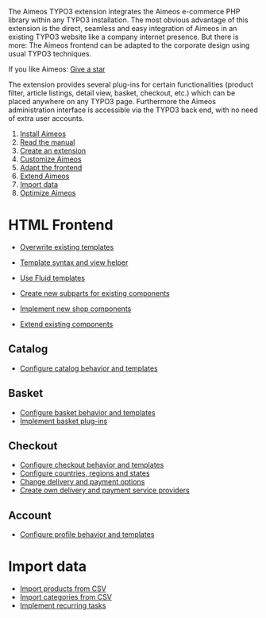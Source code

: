 The Aimeos TYPO3 extension integrates the Aimeos e-commerce PHP library within any TYPO3 installation. The most obvious advantage of this extension is the direct, seamless and easy integration of Aimeos in an existing TYPO3 website like a company internet presence. But there is more: The Aimeos frontend can be adapted to the corporate design using usual TYPO3 techniques.

If you like Aimeos: [Give a star](https://github.com/aimeos/aimeos-typo3)

The extension provides several plug-ins for certain functionalities (product filter, article listings, detail view, basket, checkout, etc.) which can be placed anywhere on any TYPO3 page. Furthermore the Aimeos administration interface is accessible via the TYPO3 back end, with no need of extra user accounts.

1. [Install Aimeos](setup.md)
1. [Read the manual](../manual/index.md)
1. [Create an extension](../developer/extensions.md)
1. [Customize Aimeos](customize.md)
1. [Adapt the frontend](#html-frontend)
1. [Extend Aimeos](extend.md)
1. [Import data](#import-data)
1. [Optimize Aimeos](optimize.md)

# HTML Frontend

* [Overwrite existing templates](../frontend/html/overwrite-templates.md)
* [Template syntax and view helper](../infrastructure/view.md)
* [Use Fluid templates](customize.md#fluid-templates)

* [Create new subparts for existing components](../frontend/html/create-subparts.md)
* [Implement new shop components](../frontend/html/implement-components.md)
* [Extend existing components](../frontend/html/extend-components.md)

## Catalog

* [Configure catalog behavior and templates](../frontend/html/catalog-components.md)

## Basket

* [Configure basket behavior and templates](../frontend/html/basket-components.md)
* [Implement basket plug-ins](../providers/basket-plugins.md)

## Checkout

* [Configure checkout behavior and templates](../frontend/html/checkout-components.md)
* [Configure countries, regions and states](customize.md#countries-regions-and-states)
* [Change delivery and payment options](../manual/services.md)
* [Create own delivery and payment service providers](../providers/service/index.md)

## Account

* [Configure profile behavior and templates](../frontend/html/account-components.md)

# Import data

* [Import products from CSV](../cronjobs/product-csv-import.md)
* [Import categories from CSV](../cronjobs/catalog-csv-import.md)
* [Implement recurring tasks](../cronjobs/create-job-controller.md)
